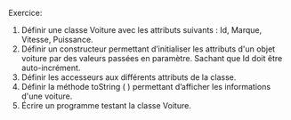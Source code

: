 Exercice:

1.	Définir une classe Voiture avec les attributs suivants : Id, Marque, Vitesse, Puissance.
2.	Définir un constructeur permettant d’initialiser les attributs d'un objet voiture par des valeurs passées en paramètre. Sachant que Id doit être auto-incrément. 
3.	Définir les accesseurs  aux différents attributs de la classe.
4.	Définir la méthode toString ( ) permettant d’afficher les informations d'une voiture.
5.	Écrire un programme testant la classe Voiture. 
